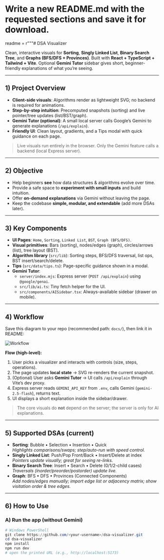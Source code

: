 # Write a new README.md with the requested sections and save it for download.
readme = r"""# DSA Visualizer

Clean, interactive visuals for **Sorting**, **Singly Linked List**, **Binary Search Tree**, and **Graphs (BFS/DFS + Provinces)**. Built with **React + TypeScript + Tailwind + Vite**. Optional **Gemini Tutor** sidebar gives short, beginner-friendly explanations of what you’re seeing.

---

## 1) Project Overview
- **Client-side visuals**: Algorithms render as lightweight SVG; no backend is required for animations.
- **Step-by-step intuition**: Precomputed snapshots (sorting) and live pointer/tree updates (list/BST/graph).
- **Gemini Tutor (optional)**: A small local server calls Google’s Gemini to generate explanations (`/api/explain`).
- **Friendly UI**: Clean layout, gradients, and a Tips modal with quick guidance on each page.

> Live visuals run entirely in the browser. Only the Gemini feature calls a backend (local Express server).

---

## 2) Objective
- Help beginners **see** how data structures & algorithms evolve over time.
- Provide a safe space to **experiment with small inputs** and build intuition.
- Offer **on-demand explanations** via Gemini without leaving the page.
- Keep the codebase **simple, modular, and extendable** (add more DSAs later).

---

## 3) Key Components
- **UI Pages**: `Home`, `Sorting`, `Linked List`, `BST`, `Graph (BFS/DFS)`.
- **Visual primitives**: Bars (sorting), nodes/edges (graph), circles/arrows (list), tree layout (BST).
- **Algorithm library** (`src/lib`): Sorting steps, BFS/DFS traversal, list ops, BST insert/search/delete.
- **Tips** (`src/data/tips.ts`): Page-specific guidance shown in a modal.
- **Gemini Tutor**:
  - `server/index.mjs`: Express server (`POST /api/explain`) using `@google/genai`.
  - `src/lib/ai.ts`: Tiny fetch helper for the UI.
  - `src/components/AISidebar.tsx`: Always-available sidebar (drawer on mobile).

---

## 4) Workflow
Save this diagram to your repo (recommended path: `docs/`), then link it in README:

![Workflow](docs/dsa-workflow-gemini-v2.svg)

**Flow (high-level):**
1. User picks a visualizer and interacts with controls (size, steps, operations).
2. The page updates **local state** → SVG re-renders the current snapshot.
3. (Optional) User asks **Gemini Tutor** → UI calls `/api/explain` through Vite’s dev proxy.
4. Express server reads `GEMINI_API_KEY` from `.env`, calls Gemini (`gemini-2.5-flash`), returns text.
5. UI displays a short explanation inside the sidebar/drawer.

> The core visuals do **not** depend on the server; the server is only for AI explanations.

---

## 5) Supported DSAs (current)
- **Sorting**: Bubble • Selection • Insertion • Quick  
  _Highlights comparisons/swaps; step/auto-run with speed control._
- **Singly Linked List**: Push/Pop Front/Back • Insert/Delete at index  
  _Pointers update visually; great for seeing re-links._
- **Binary Search Tree**: Insert • Search • Delete (0/1/2-child cases)  
  _Traversals (inorder/preorder/postorder) update live._
- **Graph**: BFS • DFS • Provinces (Connected Components)  
  _Add nodes/edges manually; import edge list or adjacency matrix; show visitation order & tree edges._

---

## 6) How to Use

### A) Run the app (without Gemini)
```powershell
# Windows PowerShell
git clone https://github.com/<your-username>/dsa-visualizer.git
cd dsa-visualizer
npm install
npm run dev
# open the printed URL (e.g., http://localhost:5173)
